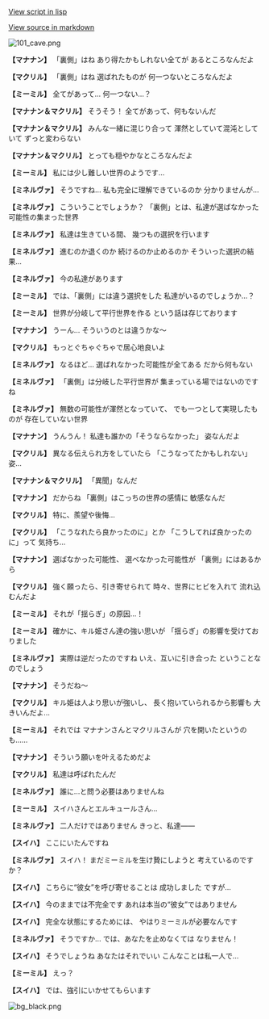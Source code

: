[View script in lisp](../scripts/202103161.txt)

[View source in markdown](202103161.md)

![101_cave.png](../images/backgrounds/101_cave.png)

**【マナナン】**
「裏側」はね
あり得たかもしれない全てが
あるところなんだよ

**【マクリル】**
「裏側」はね
選ばれたものが
何一つないところなんだよ

**【ミーミル】**
全てがあって…
何一つない…？

**【マナナン＆マクリル】**
そうそう！
全てがあって、何もないんだ

**【マナナン＆マクリル】**
みんな一緒に混じり合って
渾然としていて混沌としていて
ずっと変わらない

**【マナナン＆マクリル】**
とっても穏やかなところなんだよ

**【ミーミル】**
私には少し難しい世界のようです…

**【ミネルヴァ】**
そうですね…
私も完全に理解できているのか
分かりませんが…

**【ミネルヴァ】**
こういうことでしょうか？
「裏側」とは、私達が選ばなかった
可能性の集まった世界

**【ミネルヴァ】**
私達は生きている間、
幾つもの選択を行います

**【ミネルヴァ】**
進むのか退くのか
続けるのか止めるのか
そういった選択の結果…

**【ミネルヴァ】**
今の私達があります

**【ミーミル】**
では、「裏側」には違う選択をした
私達がいるのでしょうか…？

**【ミーミル】**
世界が分岐して平行世界を作る
という話は存じております

**【マナナン】**
うーん…
そういうのとは違うかな～

**【マクリル】**
もっとぐちゃぐちゃで居心地良いよ

**【ミネルヴァ】**
なるほど…
選ばれなかった可能性が全てある
だから何もない

**【ミネルヴァ】**
「裏側」は分岐した平行世界が
集まっている場ではないのですね

**【ミネルヴァ】**
無数の可能性が渾然となっていて、
でも一つとして実現したものが
存在していない世界

**【マナナン】**
うんうん！
私達も誰かの「そうならなかった」
姿なんだよ

**【マクリル】**
異なる伝えられ方をしていたら
「こうなってたかもしれない」姿…

**【マナナン＆マクリル】**
「異聞」なんだ

**【マナナン】**
だからね
「裏側」はこっちの世界の感情に
敏感なんだ

**【マクリル】**
特に、羨望や後悔…

**【マクリル】**
「こうなれたら良かったのに」とか
「こうしてれば良かったのに」って
気持ち…

**【マナナン】**
選ばなかった可能性、
選べなかった可能性が
「裏側」にはあるから

**【マクリル】**
強く願ったら、引き寄せられて
時々、世界にヒビを入れて
流れ込むんだよ

**【ミーミル】**
それが「揺らぎ」の原因…！

**【ミーミル】**
確かに、キル姫さん達の強い思いが
「揺らぎ」の影響を受けておりました

**【ミネルヴァ】**
実際は逆だったのですね
いえ、互いに引き合った
ということなのでしょう

**【マナナン】**
そうだね～

**【マクリル】**
キル姫は人より思いが強いし、
長く抱いていられるから影響も
大きいんだよ…

**【ミーミル】**
それでは
マナナンさんとマクリルさんが
穴を開いたというのも……

**【マナナン】**
そういう願いを叶えるためだよ

**【マクリル】**
私達は呼ばれたんだ

**【ミネルヴァ】**
誰に…と問う必要はありませんね

**【ミーミル】**
スイハさんとエルキュールさん…

**【ミネルヴァ】**
二人だけではありません
きっと、私達――

**【スイハ】**
ここにいたんですね

**【ミネルヴァ】**
スイハ！
まだミーミルを生け贄にしようと
考えているのですか？

**【スイハ】**
こちらに“彼女”を呼び寄せることは
成功しました
ですが…

**【スイハ】**
今のままでは不完全です
あれは本当の“彼女”ではありません

**【スイハ】**
完全な状態にするためには、
やはりミーミルが必要なんです

**【ミネルヴァ】**
そうですか…
では、あなたを止めなくては
なりません！

**【スイハ】**
そうでしょうね
あなたはそれでいい
こんなことは私一人で…

**【ミーミル】**
えっ？

**【スイハ】**
では、強引にいかせてもらいます

![bg_black.png](../images/backgrounds/bg_black.png)
